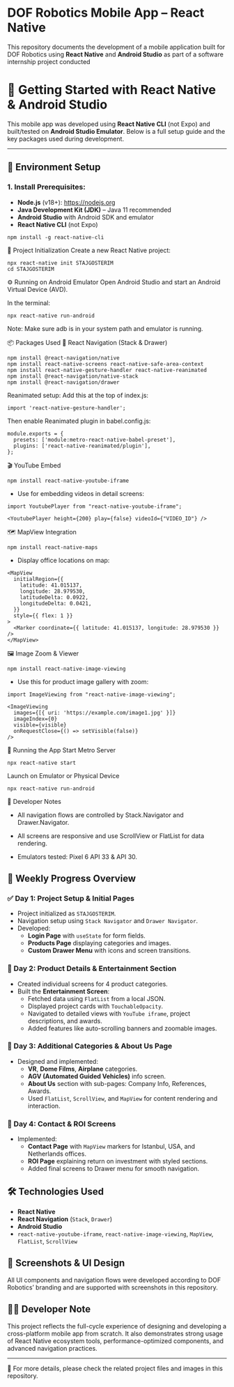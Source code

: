 # DOF Robotics Mobile App – React Native

This repository documents the development of a mobile application built for DOF Robotics using **React Native** and **Android Studio** as part of a software internship project conducted

# 🚀 Getting Started with React Native & Android Studio

This mobile app was developed using **React Native CLI** (not Expo) and built/tested on **Android Studio Emulator**. Below is a full setup guide and the key packages used during development.

---

## 🔧 Environment Setup

### 1. Install Prerequisites:
- **Node.js** (v18+): https://nodejs.org
- **Java Development Kit (JDK)** – Java 11 recommended
- **Android Studio** with Android SDK and emulator
- **React Native CLI** (not Expo)

```
npm install -g react-native-cli
```

📁 Project Initialization
Create a new React Native project:

```
npx react-native init STAJGOSTERIM
cd STAJGOSTERIM
```

⚙️ Running on Android Emulator
Open Android Studio and start an Android Virtual Device (AVD).

In the terminal:

```
npx react-native run-android
```
Note: Make sure adb is in your system path and emulator is running.

📦 Packages Used
🧭 React Navigation (Stack & Drawer)
```
npm install @react-navigation/native
npm install react-native-screens react-native-safe-area-context
npm install react-native-gesture-handler react-native-reanimated
npm install @react-navigation/native-stack
npm install @react-navigation/drawer
```

Reanimated setup:
Add this at the top of index.js:
```
import 'react-native-gesture-handler';
```

Then enable Reanimated plugin in babel.config.js:
```
module.exports = {
  presets: ['module:metro-react-native-babel-preset'],
  plugins: ['react-native-reanimated/plugin'],
};
```

🎬 YouTube Embed
```
npm install react-native-youtube-iframe
```
 -  Use for embedding videos in detail screens:
```
import YoutubePlayer from "react-native-youtube-iframe";

<YoutubePlayer height={200} play={false} videoId={"VIDEO_ID"} />
```

🗺️ MapView Integration
```
npm install react-native-maps
```

 - Display office locations on map:
```     
<MapView
  initialRegion={{
    latitude: 41.015137,
    longitude: 28.979530,
    latitudeDelta: 0.0922,
    longitudeDelta: 0.0421,
  }}
  style={{ flex: 1 }}
>
  <Marker coordinate={{ latitude: 41.015137, longitude: 28.979530 }} />
</MapView>
```



🖼️ Image Zoom & Viewer
```
npm install react-native-image-viewing
```
- Use this for product image gallery with zoom:

```
import ImageViewing from "react-native-image-viewing";

<ImageViewing
  images={[{ uri: 'https://example.com/image1.jpg' }]}
  imageIndex={0}
  visible={visible}
  onRequestClose={() => setVisible(false)}
/>
```

🧪 Running the App
Start Metro Server
```
npx react-native start
```

Launch on Emulator or Physical Device
```
npx react-native run-android
```

🧠 Developer Notes
* All navigation flows are controlled by Stack.Navigator and Drawer.Navigator.

* All screens are responsive and use ScrollView or FlatList for data rendering.

* Emulators tested: Pixel 6 API 33 & API 30.
















## 📅 Weekly Progress Overview

### ✅ Day 1: Project Setup & Initial Pages
- Project initialized as `STAJGOSTERIM`.
- Navigation setup using `Stack Navigator` and `Drawer Navigator`.
- Developed:
  - **Login Page** with `useState` for form fields.
  - **Products Page** displaying categories and images.
  - **Custom Drawer Menu** with icons and screen transitions.

### 🎯 Day 2: Product Details & Entertainment Section
- Created individual screens for 4 product categories.
- Built the **Entertainment Screen**:
  - Fetched data using `FlatList` from a local JSON.
  - Displayed project cards with `TouchableOpacity`.
  - Navigated to detailed views with `YouTube iframe`, project descriptions, and awards.
  - Added features like auto-scrolling banners and zoomable images.

### 🧩 Day 3: Additional Categories & About Us Page
- Designed and implemented:
  - **VR**, **Dome Films**, **Airplane** categories.
  - **AGV (Automated Guided Vehicles)** info screen.
  - **About Us** section with sub-pages: Company Info, References, Awards.
  - Used `FlatList`, `ScrollView`, and `MapView` for content rendering and interaction.

### 📍 Day 4: Contact & ROI Screens
- Implemented:
  - **Contact Page** with `MapView` markers for Istanbul, USA, and Netherlands offices.
  - **ROI Page** explaining return on investment with styled sections.
  - Added final screens to Drawer menu for smooth navigation.

## 🛠️ Technologies Used
- **React Native**
- **React Navigation** (`Stack`, `Drawer`)
- **Android Studio**
- `react-native-youtube-iframe`, `react-native-image-viewing`, `MapView`, `FlatList`, `ScrollView`

## 📸 Screenshots & UI Design
All UI components and navigation flows were developed according to DOF Robotics’ branding and are supported with screenshots in this repository.

## 👨‍💻 Developer Note
This project reflects the full-cycle experience of designing and developing a cross-platform mobile app from scratch. It also demonstrates strong usage of React Native ecosystem tools, performance-optimized components, and advanced navigation practices.

---

📌 For more details, please check the related project files and images in this repository.
